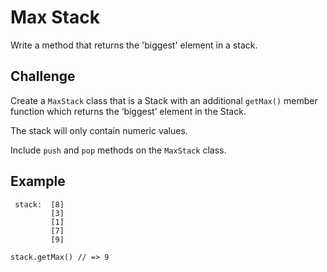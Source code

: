 # Max Stack
Write a method that returns the 'biggest' element in a stack.

## Challenge
Create a `MaxStack` class that is a Stack with an additional `getMax()` member function which returns the ‘biggest’ element in the Stack.

The stack will only contain numeric values.

Include `push` and `pop` methods on the `MaxStack` class.

## Example

     stack:  [8]
             [3]
             [1]
             [7]
             [9]
    
    stack.getMax() // => 9
